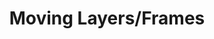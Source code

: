 ---
title: 'Moving Layers/Frames'
redirect_to:
  - 'https://discuss.pencil2d.org/t/moving-layers-frames/770'
---